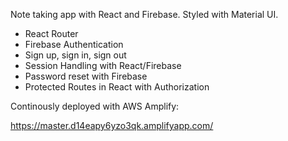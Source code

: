 Note taking app with React and Firebase. Styled with Material UI.

- React Router
- Firebase Authentication
- Sign up, sign in, sign out
- Session Handling with React/Firebase
- Password reset with Firebase
- Protected Routes in React with Authorization

Continously deployed with AWS Amplify:

https://master.d14eapy6yzo3qk.amplifyapp.com/

